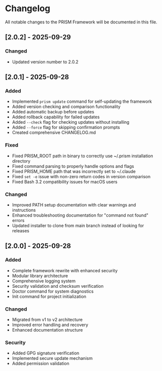 # Changelog

All notable changes to the PRISM Framework will be documented in this file.

## [2.0.2] - 2025-09-29

### Changed
- Updated version number to 2.0.2

## [2.0.1] - 2025-09-28

### Added
- Implemented `prism update` command for self-updating the framework
- Added version checking and comparison functionality
- Added automatic backup before updates
- Added rollback capability for failed updates
- Added `--check` flag for checking updates without installing
- Added `--force` flag for skipping confirmation prompts
- Created comprehensive CHANGELOG.md

### Fixed
- Fixed PRISM_ROOT path in binary to correctly use ~/.prism installation directory
- Fixed command parsing to properly handle options and flags
- Fixed PRISM_HOME path that was incorrectly set to ~/.claude
- Fixed `set -e` issue with non-zero return codes in version comparison
- Fixed Bash 3.2 compatibility issues for macOS users

### Changed
- Improved PATH setup documentation with clear warnings and instructions
- Enhanced troubleshooting documentation for "command not found" errors
- Updated installer to clone from main branch instead of looking for releases

## [2.0.0] - 2025-09-28

### Added
- Complete framework rewrite with enhanced security
- Modular library architecture
- Comprehensive logging system
- Security validation and checksum verification
- Doctor command for system diagnostics
- Init command for project initialization

### Changed
- Migrated from v1 to v2 architecture
- Improved error handling and recovery
- Enhanced documentation structure

### Security
- Added GPG signature verification
- Implemented secure update mechanism
- Added permission validation
